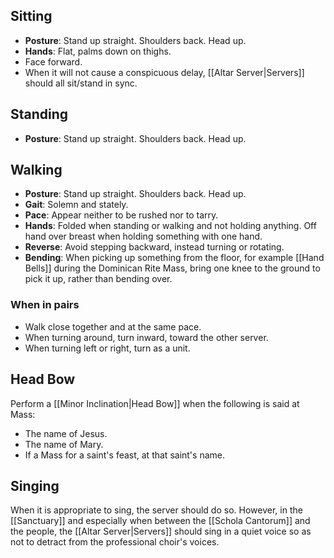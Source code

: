 ## Sitting
- **Posture**: Stand up straight. Shoulders back. Head up.
- **Hands**: Flat, palms down on thighs.
- Face forward.
- When it will not cause a conspicuous delay, [[Altar Server|Servers]] should all sit/stand in sync.

## Standing
- **Posture**: Stand up straight. Shoulders back. Head up.

## Walking
- **Posture**: Stand up straight. Shoulders back. Head up.
- **Gait**: Solemn and stately.
- **Pace**: Appear neither to be rushed nor to tarry.
- **Hands**: Folded when standing or walking and not holding anything. Off hand over breast when holding something with one hand.
- **Reverse**: Avoid stepping backward, instead turning or rotating.
- **Bending**: When picking up something from the floor, for example [[Hand Bells]] during the Dominican Rite Mass, bring one knee to the ground to pick it up, rather than bending over.

### When in pairs
- Walk close together and at the same pace.
- When turning around, turn inward, toward the other server.
- When turning left or right, turn as a unit.

## Head Bow
Perform a [[Minor Inclination|Head Bow]] when the following is said at Mass:

- The name of Jesus.
- The name of Mary.
- If a Mass for a saint's feast, at that saint's name.

## Singing
When it is appropriate to sing, the server should do so. However, in the [[Sanctuary]] and especially when between the [[Schola Cantorum]] and the people, the [[Altar Server|Servers]] should sing in a quiet voice so as not to detract from the professional choir's voices.
